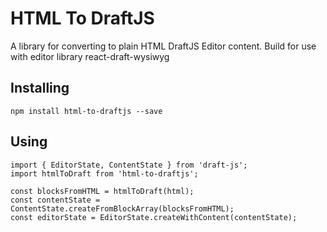 # HTML To DraftJS

A library for converting to plain HTML DraftJS Editor content.
Build for use with editor library react-draft-wysiwyg

## Installing

```
npm install html-to-draftjs --save
```

## Using
```
import { EditorState, ContentState } from 'draft-js';
import htmlToDraft from 'html-to-draftjs';

const blocksFromHTML = htmlToDraft(html);
const contentState = ContentState.createFromBlockArray(blocksFromHTML);
const editorState = EditorState.createWithContent(contentState);
```
